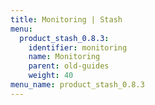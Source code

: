```yaml
---
title: Monitoring | Stash
menu:
  product_stash_0.8.3:
    identifier: monitoring
    name: Monitoring
    parent: old-guides
    weight: 40
menu_name: product_stash_0.8.3
---
```

